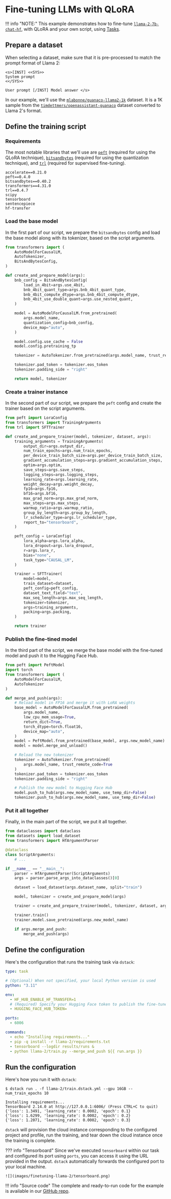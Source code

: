 # Fine-tuning LLMs with QLoRA

!!! info "NOTE:"
    This example demonstrates how to fine-tune [`llama-2-7b-chat-hf`](https://huggingface.co/meta-llama/Llama-2-7b-chat-hf),
    with QLoRA and your own script, using [Tasks](../docs/guides/tasks.md).

## Prepare a dataset

When selecting a dataset, make sure that it is pre-processed to match the prompt format of Llama 2:

```text
<s>[INST] <<SYS>>
System prompt
<</SYS>>

User prompt [/INST] Model answer </s>
```

In our example, we'll use the [`mlabonne/guanaco-llama2-1k`](https://huggingface.co/datasets/mlabonne/guanaco-llama2-1k)
dataset. It is a 1K sample from
the [`timdettmers/openassistant-guanaco`](https://huggingface.co/datasets/timdettmers/openassistant-guanaco) dataset
converted to Llama 2's format.

## Define the training script

### Requirements

The most notable libraries that we'll use are [`peft`](https://github.com/huggingface/peft) (required for using the QLoRA
technique), [`bitsandbytes`](https://github.com/TimDettmers/bitsandbytes) (required for using
the quantization technique), and [`trl`](https://github.com/lvwerra/trl) (required for supervised fine-tuning).

<div editor-title="llama-2/requirements.txt">

```text
accelerate==0.21.0
peft==0.4.0
bitsandbytes==0.40.2
transformers==4.31.0
trl==0.4.7
scipy
tensorboard
sentencepiece
hf-transfer
```

</div>

### Load the base model

In the first part of our script, we prepare the `bitsandbytes` config and load the base model along
with its tokenizer, based on the script arguments.

```python
from transformers import (
    AutoModelForCausalLM,
    AutoTokenizer,
    BitsAndBytesConfig,
)

def create_and_prepare_model(args):
    bnb_config = BitsAndBytesConfig(
        load_in_4bit=args.use_4bit,
        bnb_4bit_quant_type=args.bnb_4bit_quant_type,
        bnb_4bit_compute_dtype=args.bnb_4bit_compute_dtype,
        bnb_4bit_use_double_quant=args.use_nested_quant,
    )

    model = AutoModelForCausalLM.from_pretrained(
        args.model_name,
        quantization_config=bnb_config,
        device_map="auto",
    )

    model.config.use_cache = False
    model.config.pretraining_tp

    tokenizer = AutoTokenizer.from_pretrained(args.model_name, trust_remote_code=True)

    tokenizer.pad_token = tokenizer.eos_token
    tokenizer.padding_side = "right"

    return model, tokenizer
```

### Create a trainer instance

In the second part of our script, we prepare the `peft` config and create the trainer based on the script arguments.

```python
from peft import LoraConfig
from transformers import TrainingArguments
from trl import SFTTrainer

def create_and_prepare_trainer(model, tokenizer, dataset, args):
    training_arguments = TrainingArguments(
        output_dir=args.output_dir,
        num_train_epochs=args.num_train_epochs,
        per_device_train_batch_size=args.per_device_train_batch_size,
        gradient_accumulation_steps=args.gradient_accumulation_steps,
        optim=args.optim,
        save_steps=args.save_steps,
        logging_steps=args.logging_steps,
        learning_rate=args.learning_rate,
        weight_decay=args.weight_decay,
        fp16=args.fp16,
        bf16=args.bf16,
        max_grad_norm=args.max_grad_norm,
        max_steps=args.max_steps,
        warmup_ratio=args.warmup_ratio,
        group_by_length=args.group_by_length,
        lr_scheduler_type=args.lr_scheduler_type,
        report_to="tensorboard",
    )

    peft_config = LoraConfig(
        lora_alpha=args.lora_alpha,
        lora_dropout=args.lora_dropout,
        r=args.lora_r,
        bias="none",
        task_type="CAUSAL_LM",
    )

    trainer = SFTTrainer(
        model=model,
        train_dataset=dataset,
        peft_config=peft_config,
        dataset_text_field="text",
        max_seq_length=args.max_seq_length,
        tokenizer=tokenizer,
        args=training_arguments,
        packing=args.packing,
    )

    return trainer
```

### Publish the fine-tined model

In the third part of the script, we merge the base model with the fine-tuned model and push it to the Hugging Face Hub.

```python
from peft import PeftModel
import torch
from transformers import (
    AutoModelForCausalLM,
    AutoTokenizer
)

def merge_and_push(args):
    # Reload model in FP16 and merge it with LoRA weights
    base_model = AutoModelForCausalLM.from_pretrained(
        args.model_name,
        low_cpu_mem_usage=True,
        return_dict=True,
        torch_dtype=torch.float16,
        device_map="auto",
    )
    model = PeftModel.from_pretrained(base_model, args.new_model_name)
    model = model.merge_and_unload()

    # Reload the new tokenizer
    tokenizer = AutoTokenizer.from_pretrained(
        args.model_name, trust_remote_code=True
    )
    tokenizer.pad_token = tokenizer.eos_token
    tokenizer.padding_side = "right"

    # Publish the new model to Hugging Face Hub
    model.push_to_hub(args.new_model_name, use_temp_dir=False)
    tokenizer.push_to_hub(args.new_model_name, use_temp_dir=False)
```

### Put it all together

Finally, in the main part of the script, we put it all together.

```python
from dataclasses import dataclass
from datasets import load_dataset
from transformers import HfArgumentParser

@dataclass
class ScriptArguments:
    # ...

if __name__ == "__main__":
    parser = HfArgumentParser(ScriptArguments)
    args = parser.parse_args_into_dataclasses()[0]

    dataset = load_dataset(args.dataset_name, split="train")

    model, tokenizer = create_and_prepare_model(args)

    trainer = create_and_prepare_trainer(model, tokenizer, dataset, args)

    trainer.train()
    trainer.model.save_pretrained(args.new_model_name)

    if args.merge_and_push:
        merge_and_push(args)
```

## Define the configuration

Here's the configuration that runs the training task via `dstack`:

<div editor-title="llama-2/train.dstack.yml"> 

```yaml
type: task

# (Optional) When not specified, your local Python version is used
python: "3.11"

env: 
  - HF_HUB_ENABLE_HF_TRANSFER=1
  # (Required) Specify your Hugging Face token to publish the fine-tuned model
  - HUGGING_FACE_HUB_TOKEN=

ports:
  - 6006

commands:
  - echo "Installing requirements..."
  - pip -q install -r llama-2/requirements.txt
  - tensorboard --logdir results/runs &
  - python llama-2/train.py --merge_and_push ${{ run.args }}
```

</div>

## Run the configuration 

Here's how you run it with `dstack`:

<div class="termy">

```shell
$ dstack run . -f llama-2/train.dstack.yml --gpu 16GB --num_train_epochs 10

Installing requirements...
TensorBoard 2.14.0 at http://127.0.0.1:6006/ (Press CTRL+C to quit)
{'loss': 1.3491, 'learning_rate': 0.0002, 'epoch': 0.1}
{'loss': 1.6299, 'learning_rate': 0.0002, 'epoch': 0.2}
{'loss': 1.2071, 'learning_rate': 0.0002, 'epoch': 0.3}
```

</div>

`dstack` will provision the cloud instance corresponding to the configured project and profile, run the training, and
tear down the cloud instance once the training is complete.

??? info "Tensorboard"
    Since we've executed `tensorboard` within our task and configured its port using `ports`,
    you can access it using the URL provided in the output. `dstack` automatically forwards
    the configured port to your local machine.

    ![](images/finetuning-llama-2/tensorboard.png)

!!! info "Source code"
    The complete and ready-to-run code for the example is available in our [GitHub repo](https://github.com/dstackai/dstack-examples).